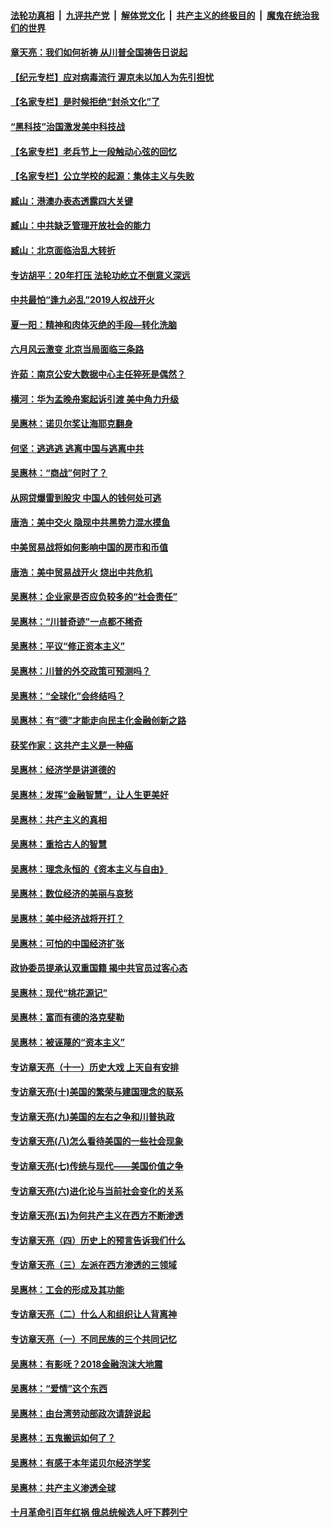 

####  [法轮功真相](../../../../basic/blob/master/README.md?t=06140801) &nbsp;|&nbsp; [九评共产党](../../../../9ping.md/blob/master/README.md?t=06140801) &nbsp;|&nbsp; [解体党文化](../../../../jtdwh.md/blob/master/README.md?t=06140801)  &nbsp;|&nbsp; [共产主义的终极目的](../../../../gczydzjmd.md/blob/master/README.md?t=06140801) &nbsp;|&nbsp; [魔鬼在统治我们的世界](../../../../mgztzwmdsj.md/blob/master/README.md?t=06140801) 

#### [章天亮：我们如何祈祷 从川普全国祷告日说起](../pages/nsc423/n11944627.md?t=06140801) 

#### [【纪元专栏】应对病毒流行 渥京未以加人为先引担忧](../pages/nsc423/n11875714.md?t=06140801) 

#### [【名家专栏】是时候拒绝“封杀文化”了](../pages/nsc423/n11814093.md?t=06140801) 

#### [“黑科技”治国激发美中科技战](../pages/nsc423/n11638056.md?t=06140801) 

#### [【名家专栏】老兵节上一段触动心弦的回忆](../pages/nsc423/n11646016.md?t=06140801) 

#### [【名家专栏】公立学校的起源：集体主义与失败](../pages/nsc423/n11601833.md?t=06140801) 

#### [臧山：港澳办表态透露四大关键](../pages/nsc423/n11421628.md?t=06140801) 

#### [臧山：中共缺乏管理开放社会的能力](../pages/nsc423/n11407457.md?t=06140801) 

#### [臧山：北京面临治乱大转折](../pages/nsc423/n11406895.md?t=06140801) 

#### [专访胡平：20年打压 法轮功屹立不倒意义深远](../pages/nsc423/n11398800.md?t=06140801) 

#### [中共最怕“逢九必乱”2019人权战开火](../pages/nsc423/n11385248.md?t=06140801) 

#### [夏一阳：精神和肉体灭绝的手段—转化洗脑](../pages/nsc423/n11368250.md?t=06140801) 

#### [六月风云激变 北京当局面临三条路](../pages/nsc423/n11313668.md?t=06140801) 

#### [许茹：南京公安大数据中心主任猝死是偶然？](../pages/nsc423/n11064744.md?t=06140801) 

#### [横河：华为孟晚舟案起诉引渡 美中角力升级](../pages/nsc423/n11027230.md?t=06140801) 

#### [吴惠林：诺贝尔奖让海耶克翻身](../pages/nsc423/n10890049.md?t=06140801) 

#### [何坚：逃逃逃 逃离中国与逃离中共](../pages/nsc423/n10592891.md?t=06140801) 

#### [吴惠林：“商战”何时了？](../pages/nsc423/n10573558.md?t=06140801) 

#### [从网贷爆雷到股灾 中国人的钱何处可逃](../pages/nsc423/n10572800.md?t=06140801) 

#### [唐浩：美中交火 隐现中共黑势力混水摸鱼](../pages/nsc423/n10544040.md?t=06140801) 

#### [中美贸易战将如何影响中国的房市和币值](../pages/nsc423/n10543697.md?t=06140801) 

#### [唐浩：美中贸易战开火 烧出中共危机](../pages/nsc423/n10540126.md?t=06140801) 

#### [吴惠林：企业家是否应负较多的“社会责任”](../pages/nsc423/n10535022.md?t=06140801) 

#### [吴惠林：“川普奇迹”一点都不稀奇](../pages/nsc423/n10512808.md?t=06140801) 

#### [吴惠林：平议“修正资本主义”](../pages/nsc423/n10495724.md?t=06140801) 

#### [吴惠林：川普的外交政策可预测吗？](../pages/nsc423/n10462387.md?t=06140801) 

#### [吴惠林：“全球化”会终结吗？](../pages/nsc423/n10452838.md?t=06140801) 

#### [吴惠林：有“德”才能走向民主化金融创新之路](../pages/nsc423/n10432292.md?t=06140801) 

#### [获奖作家：这共产主义是一种癌](../pages/nsc423/n10431541.md?t=06140801) 

#### [吴惠林：经济学是讲道德的](../pages/nsc423/n10398014.md?t=06140801) 

#### [吴惠林：发挥“金融智慧”，让人生更美好](../pages/nsc423/n10375019.md?t=06140801) 

#### [吴惠林：共产主义的真相](../pages/nsc423/n10351394.md?t=06140801) 

#### [吴惠林：重拾古人的智慧](../pages/nsc423/n10337691.md?t=06140801) 

#### [吴惠林：理念永恒的《资本主义与自由》](../pages/nsc423/n10316274.md?t=06140801) 

#### [吴惠林：数位经济的美丽与哀愁](../pages/nsc423/n10292946.md?t=06140801) 

#### [吴惠林：美中经济战将开打？](../pages/nsc423/n10258825.md?t=06140801) 

#### [吴惠林：可怕的中国经济扩张](../pages/nsc423/n10219147.md?t=06140801) 

#### [政协委员提承认双重国籍 揭中共官员过客心态](../pages/nsc423/n10208809.md?t=06140801) 

#### [吴惠林：现代“桃花源记”](../pages/nsc423/n10185234.md?t=06140801) 

#### [吴惠林：富而有德的洛克斐勒](../pages/nsc423/n10142264.md?t=06140801) 

#### [吴惠林：被诬蔑的“资本主义”](../pages/nsc423/n10124816.md?t=06140801) 

#### [专访章天亮（十一）历史大戏 上天自有安排](../pages/nsc423/n10094905.md?t=06140801) 

#### [专访章天亮(十)美国的繁荣与建国理念的联系](../pages/nsc423/n10094899.md?t=06140801) 

#### [专访章天亮(九)美国的左右之争和川普执政](../pages/nsc423/n10094889.md?t=06140801) 

#### [专访章天亮(八)怎么看待美国的一些社会现象](../pages/nsc423/n10094857.md?t=06140801) 

#### [专访章天亮(七)传统与现代——美国价值之争](../pages/nsc423/n10093140.md?t=06140801) 

#### [专访章天亮(六)进化论与当前社会变化的关系](../pages/nsc423/n10092036.md?t=06140801) 

#### [专访章天亮(五)为何共产主义在西方不断渗透](../pages/nsc423/n10083620.md?t=06140801) 

#### [专访章天亮（四）历史上的预言告诉我们什么](../pages/nsc423/n10083606.md?t=06140801) 

#### [专访章天亮（三）左派在西方渗透的三领域](../pages/nsc423/n10081115.md?t=06140801) 

#### [吴惠林：工会的形成及其功能](../pages/nsc423/n10080633.md?t=06140801) 

#### [专访章天亮（二）什么人和组织让人背离神](../pages/nsc423/n10076637.md?t=06140801) 

#### [专访章天亮（一）不同民族的三个共同记忆](../pages/nsc423/n10074188.md?t=06140801) 

#### [吴惠林：有影呒？2018金融泡沫大地震](../pages/nsc423/n10040534.md?t=06140801) 

#### [吴惠林：“爱情”这个东西](../pages/nsc423/n10019423.md?t=06140801) 

#### [吴惠林：由台湾劳动部政次请辞说起](../pages/nsc423/n9979679.md?t=06140801) 

#### [吴惠林：五鬼搬运如何了？](../pages/nsc423/n9925338.md?t=06140801) 

#### [吴惠林：有感于本年诺贝尔经济学奖](../pages/nsc423/n9871883.md?t=06140801) 

#### [吴惠林：共产主义渗透全球](../pages/nsc423/n9812748.md?t=06140801) 

#### [十月革命引百年红祸 俄总统候选人吁下葬列宁](../pages/nsc423/n9810182.md?t=06140801) 

